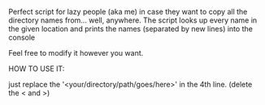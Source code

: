 Perfect script for lazy people (aka me) in case they want to copy all the directory names from... well, anywhere. The script looks up every name in the given location and prints the names (separated by new lines) into the console


Feel free to modify it however you want.


HOW TO USE IT:

just replace the '<your/directory/path/goes/here>' in the 4th line. (delete the < and >)
